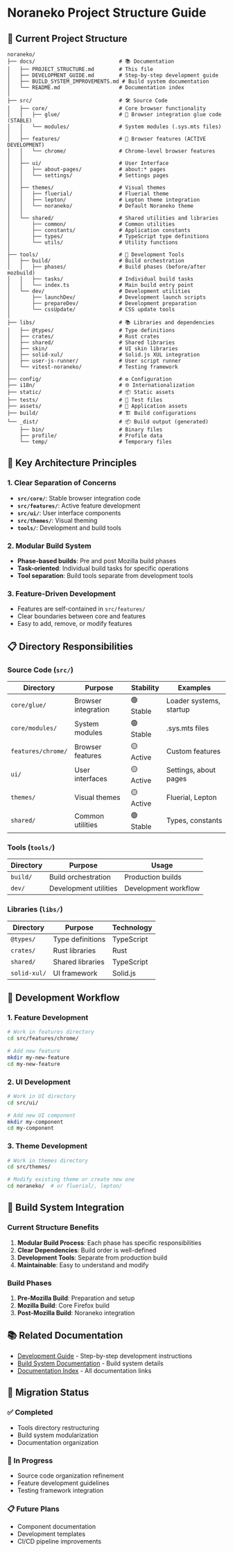 # Noraneko Project Structure Guide

## 🎯 Current Project Structure

```text
noraneko/
├── docs/                           # 📚 Documentation
│   ├── PROJECT_STRUCTURE.md        # This file
│   ├── DEVELOPMENT_GUIDE.md        # Step-by-step development guide
│   ├── BUILD_SYSTEM_IMPROVEMENTS.md # Build system documentation
│   └── README.md                   # Documentation index
│
├── src/                            # 🛠️ Source Code
│   ├── core/                       # Core browser functionality
│   │   ├── glue/                   # 🔗 Browser integration glue code (STABLE)
│   │   └── modules/                # System modules (.sys.mts files)
│   │
│   ├── features/                   # 🚀 Browser features (ACTIVE DEVELOPMENT)
│   │   └── chrome/                 # Chrome-level browser features
│   │
│   ├── ui/                         # User Interface
│   │   ├── about-pages/            # about:* pages
│   │   └── settings/               # Settings pages
│   │
│   ├── themes/                     # Visual themes
│   │   ├── fluerial/               # Fluerial theme
│   │   ├── lepton/                 # Lepton theme integration
│   │   └── noraneko/               # Default Noraneko theme
│   │
│   └── shared/                     # Shared utilities and libraries
│       ├── common/                 # Common utilities
│       ├── constants/              # Application constants
│       ├── types/                  # TypeScript type definitions
│       └── utils/                  # Utility functions
│
├── tools/                          # 🔧 Development Tools
│   ├── build/                      # Build orchestration
│   │   ├── phases/                 # Build phases (before/after mozbuild)
│   │   ├── tasks/                  # Individual build tasks
│   │   └── index.ts                # Main build entry point
│   └── dev/                        # Development utilities
│       ├── launchDev/              # Development launch scripts
│       ├── prepareDev/             # Development preparation
│       └── cssUpdate/              # CSS update tools
│
├── libs/                           # 📚 Libraries and dependencies
│   ├── @types/                     # Type definitions
│   ├── crates/                     # Rust crates
│   ├── shared/                     # Shared libraries
│   ├── skin/                       # UI skin libraries
│   ├── solid-xul/                  # Solid.js XUL integration
│   ├── user-js-runner/             # User script runner
│   └── vitest-noraneko/            # Testing framework
│
├── config/                         # ⚙️ Configuration
├── i18n/                           # 🌐 Internationalization
├── static/                         # 📦 Static assets
├── tests/                          # 🧪 Test files
├── assets/                         # 📎 Application assets
├── build/                          # 🏗️ Build configurations
└── _dist/                          # 📦 Build output (generated)
    ├── bin/                        # Binary files
    ├── profile/                    # Profile data
    └── temp/                       # Temporary files
```

## 🚀 Key Architecture Principles

### 1. **Clear Separation of Concerns**

- **`src/core/`**: Stable browser integration code
- **`src/features/`**: Active feature development
- **`src/ui/`**: User interface components
- **`src/themes/`**: Visual theming
- **`tools/`**: Development and build tools

### 2. **Modular Build System**

- **Phase-based builds**: Pre and post Mozilla build phases
- **Task-oriented**: Individual build tasks for specific operations
- **Tool separation**: Build tools separate from development tools

### 3. **Feature-Driven Development**

- Features are self-contained in `src/features/`
- Clear boundaries between core and features
- Easy to add, remove, or modify features

## 📋 Directory Responsibilities

### Source Code (`src/`)

| Directory          | Purpose             | Stability | Examples                |
| ------------------ | ------------------- | --------- | ----------------------- |
| `core/glue/`       | Browser integration | 🟢 Stable | Loader systems, startup |
| `core/modules/`    | System modules      | 🟢 Stable | .sys.mts files          |
| `features/chrome/` | Browser features    | 🟡 Active | Custom features         |
| `ui/`              | User interfaces     | 🟡 Active | Settings, about pages   |
| `themes/`          | Visual themes       | 🟡 Active | Fluerial, Lepton        |
| `shared/`          | Common utilities    | 🟢 Stable | Types, constants        |

### Tools (`tools/`)

| Directory | Purpose               | Usage                |
| --------- | --------------------- | -------------------- |
| `build/`  | Build orchestration   | Production builds    |
| `dev/`    | Development utilities | Development workflow |

### Libraries (`libs/`)

| Directory    | Purpose          | Technology |
| ------------ | ---------------- | ---------- |
| `@types/`    | Type definitions | TypeScript |
| `crates/`    | Rust libraries   | Rust       |
| `shared/`    | Shared libraries | TypeScript |
| `solid-xul/` | UI framework     | Solid.js   |

## 🎯 Development Workflow

### 1. **Feature Development**

```bash
# Work in features directory
cd src/features/chrome/

# Add new feature
mkdir my-new-feature
cd my-new-feature
```

### 2. **UI Development**

```bash
# Work in UI directory
cd src/ui/

# Add new UI component
mkdir my-component
cd my-component
```

### 3. **Theme Development**

```bash
# Work in themes directory
cd src/themes/

# Modify existing theme or create new one
cd noraneko/  # or fluerial/, lepton/
```

## 🔧 Build System Integration

### Current Structure Benefits

1. **Modular Build Process**: Each phase has specific responsibilities
2. **Clear Dependencies**: Build order is well-defined
3. **Development Tools**: Separate from production build
4. **Maintainable**: Easy to understand and modify

### Build Phases

1. **Pre-Mozilla Build**: Preparation and setup
2. **Mozilla Build**: Core Firefox build
3. **Post-Mozilla Build**: Noraneko integration

## 📚 Related Documentation

- [Development Guide](DEVELOPMENT_GUIDE.md) - Step-by-step development instructions
- [Build System Documentation](BUILD_SYSTEM_IMPROVEMENTS.md) - Build system details
- [Documentation Index](README.md) - All documentation links

## 🎯 Migration Status

### ✅ Completed

- Tools directory restructuring
- Build system modularization
- Documentation organization

### 🔄 In Progress

- Source code organization refinement
- Feature development guidelines
- Testing framework integration

### 📋 Future Plans

- Component documentation
- Development templates
- CI/CD pipeline improvements
